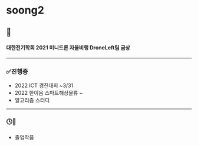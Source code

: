 # soong2
## 🎉
#### 대한전기학회 2021 미니드론 자율비행 DroneLeft팀 금상

--------------------------------------------------

### ✅진행중
  + 2022 ICT 경진대회 ~3/31
  + 2022 한이음 스마트해상물류 ~
  + 알고리즘 스터디

--------------------------------------------------

### 🕓🎑
  + 졸업작품
